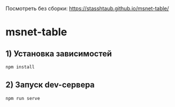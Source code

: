 Посмотреть без сборки: https://stasshtaub.github.io/msnet-table/

# msnet-table

## 1) Установка зависимостей
```
npm install
```

## 2) Запуск dev-сервера
```
npm run serve
```
